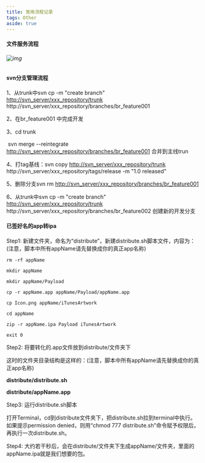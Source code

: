 ```yaml
---
title: 常用流程记录
tags: Other
aside: true
---
```




#### 文件服务流程

######        ![img](https://ljykangaroo.github.io/assets/images/2018/3.png)



#### svn分支管理流程

1、从trunk中svn cp -m "create branch" <http://svn_server/xxx_repository/trunk> http://svn_server/xxx_repository/branches/br_feature001 

2、在br_feature001 中完成开发

3、cd trunk 

​      svn merge --reintegrate <http://svn_server/xxx_repository/branches/br_feature001>  合并到主线trun

4、打tag基线：svn copy <http://svn_server/xxx_repository/trunk> http://svn_server/xxx_repository/tags/release -m "1.0 released"

5、删除分支svn rm <http://svn_server/xxx_repository/branches/br_feature001>

6、从trunk中svn cp -m "create branch" <http://svn_server/xxx_repository/trunk> http://svn_server/xxx_repository/branches/br_feature002 创建新的开发分支



####  已签好名的app转ipa

Step1: 新建文件夹，命名为“distribute”，新建distribute.sh脚本文件，内容为：(注意，脚本中所有appName请先替换成你的真正app名称)

```shell
rm -rf appName

mkdir appName

mkdir appName/Payload

cp -r appName.app appName/Payload/appName.app

cp Icon.png appName/iTunesArtwork

cd appName

zip -r appName.ipa Payload iTunesArtwork

exit 0
```


Step2: 将要转化的.app文件放到distribute/文件夹下

这时的文件夹目录结构是这样的：(注意，脚本中所有appName请先替换成你的真正app名称)

**distribute/distribute.sh**

**distribute/appName.app**

 

Step3: 运行distribute.sh脚本

打开Terminal，cd到distribute文件夹下，把distribute.sh拉到terminal中执行。如果提示permission denied，则用“chmod 777 distribute.sh”命令赋予权限后，再执行一次distribute.sh。

 

Step4: 大约若干秒后，会在distribute/文件夹下生成appName/文件夹，里面的appName.ipa就是我们想要的包。